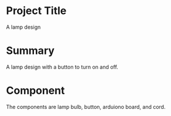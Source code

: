 # Project Title
A lamp design
# Summary
A lamp design with a button to turn on and off. 
# Component
The components are lamp bulb, button, arduiono board, and cord.
